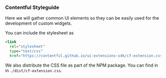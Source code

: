 ### Contentful Styleguide

Here we will gather common UI elements so they can be easily used for the development of custom widgets.

You can include the stylesheet as
~~~html
<link
  rel="stylesheet"
  type="text/css"
  href="https://contentful.github.io/ui-extensions-sdk/cf-extension.css">
~~~

We also distribute the CSS file as part of the NPM package. You can find in in
`./dist/cf-extension.css`.
